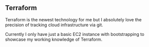 ## Terraform

Terraform is the newest technology for me but I absolutely love the precision of tracking cloud infrastructure via git.

Currently I only have just a basic EC2 instance with bootstrapping to showcase my working knowledge of Terraform.